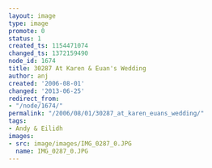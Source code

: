 ```yaml
---
layout: image
type: image
promote: 0
status: 1
created_ts: 1154471074
changed_ts: 1372159490
node_id: 1674
title: 30287 At Karen & Euan's Wedding
author: anj
created: '2006-08-01'
changed: '2013-06-25'
redirect_from:
- "/node/1674/"
permalink: "/2006/08/01/30287_at_karen_euans_wedding/"
tags:
- Andy & Eilidh
images:
- src: image/images/IMG_0287_0.JPG
  name: IMG_0287_0.JPG
---
```


